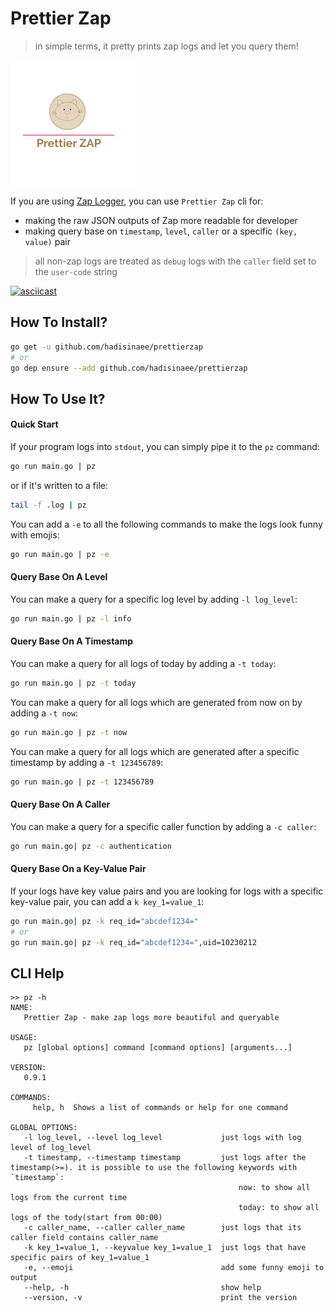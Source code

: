 # Prettier Zap

> in simple terms, it pretty prints zap logs and let you query them!

![Prettier Logo](./logo.png)

If you are using [Zap Logger](https://github.com/uber-go/zap), you can use `Prettier Zap` cli for:

* making the raw JSON outputs of Zap more readable for developer
* making query base on `timestamp`, `level`, `caller` or a specific `(key, value)` pair

> all non-zap logs are treated as `debug` logs with the `caller` field set to the `user-code` string

[![asciicast](https://asciinema.org/a/181271.png)](https://asciinema.org/a/181271)

## How To Install?

```sh
go get -u github.com/hadisinaee/prettierzap
# or
go dep ensure --add github.com/hadisinaee/prettierzap
```

## How To Use It?

#### Quick Start

If your program logs into `stdout`, you can simply pipe it to the `pz` command:

```sh
go run main.go | pz
```

or if it's written to a file:

```sh
tail -f .log | pz
```

You can add a `-e` to all the following commands to make the logs look funny with emojis:

```sh
go run main.go | pz -e
```

#### Query Base On A Level

You can make a query for a specific log level by adding `-l log_level`:

```sh
go run main.go | pz -l info
```

#### Query Base On A Timestamp

You can make a query for all logs of today by adding a `-t today`:

```sh
go run main.go | pz -t today
```

You can make a query for all logs which are generated from now on by adding a `-t now`:

```sh
go run main.go | pz -t now
```

You can make a query for all logs which are generated after a specific timestamp by adding a `-t 123456789`:

```sh
go run main.go | pz -t 123456789
```

#### Query Base On A Caller

You can make a query for a specific caller function by adding a `-c caller`:

```sh
go run main.go| pz -c authentication
```

#### Query Base On a Key-Value Pair

If your logs have key value pairs and you are looking for logs with a specific key-value pair, you can add a `k key_1=value_1`:

```sh
go run main.go| pz -k req_id="abcdef1234="
# or
go run main.go| pz -k req_id="abcdef1234=",uid=10230212
```

## CLI Help

```
>> pz -h
NAME:
   Prettier Zap - make zap logs more beautiful and queryable

USAGE:
   pz [global options] command [command options] [arguments...]

VERSION:
   0.9.1

COMMANDS:
     help, h  Shows a list of commands or help for one command

GLOBAL OPTIONS:
   -l log_level, --level log_level             just logs with log level of log_level
   -t timestamp, --timestamp timestamp         just logs after the timestamp(>=). it is possible to use the following keywords with `timestamp`:
                                                   now: to show all logs from the current time
                                                   today: to show all logs of the tody(start from 00:00)
   -c caller_name, --caller caller_name        just logs that its caller field contains caller_name
   -k key_1=value_1, --keyvalue key_1=value_1  just logs that have specific pairs of key_1=value_1
   -e, --emoji                                 add some funny emoji to output
   --help, -h                                  show help
   --version, -v                               print the version
```
